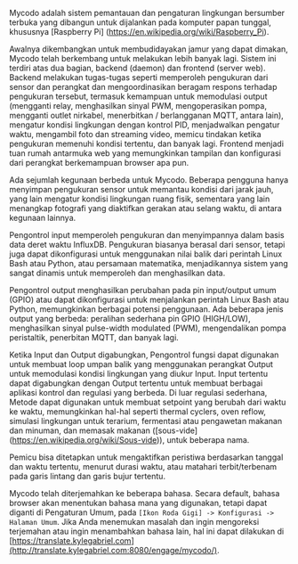 Mycodo adalah sistem pemantauan dan pengaturan lingkungan bersumber terbuka yang dibangun untuk dijalankan pada komputer papan tunggal, khususnya [Raspberry Pi] (https://en.wikipedia.org/wiki/Raspberry_Pi).

Awalnya dikembangkan untuk membudidayakan jamur yang dapat dimakan, Mycodo telah berkembang untuk melakukan lebih banyak lagi. Sistem ini terdiri atas dua bagian, backend (daemon) dan frontend (server web). Backend melakukan tugas-tugas seperti memperoleh pengukuran dari sensor dan perangkat dan mengoordinasikan beragam respons terhadap pengukuran tersebut, termasuk kemampuan untuk memodulasi output (mengganti relay, menghasilkan sinyal PWM, mengoperasikan pompa, mengganti outlet nirkabel, menerbitkan / berlangganan MQTT, antara lain), mengatur kondisi lingkungan dengan kontrol PID, menjadwalkan pengatur waktu, mengambil foto dan streaming video, memicu tindakan ketika pengukuran memenuhi kondisi tertentu, dan banyak lagi. Frontend menjadi tuan rumah antarmuka web yang memungkinkan tampilan dan konfigurasi dari perangkat berkemampuan browser apa pun.

Ada sejumlah kegunaan berbeda untuk Mycodo. Beberapa pengguna hanya menyimpan pengukuran sensor untuk memantau kondisi dari jarak jauh, yang lain mengatur kondisi lingkungan ruang fisik, sementara yang lain menangkap fotografi yang diaktifkan gerakan atau selang waktu, di antara kegunaan lainnya.

Pengontrol input memperoleh pengukuran dan menyimpannya dalam basis data deret waktu InfluxDB. Pengukuran biasanya berasal dari sensor, tetapi juga dapat dikonfigurasi untuk menggunakan nilai balik dari perintah Linux Bash atau Python, atau persamaan matematika, menjadikannya sistem yang sangat dinamis untuk memperoleh dan menghasilkan data.

Pengontrol output menghasilkan perubahan pada pin input/output umum (GPIO) atau dapat dikonfigurasi untuk menjalankan perintah Linux Bash atau Python, memungkinkan berbagai potensi penggunaan. Ada beberapa jenis output yang berbeda: peralihan sederhana pin GPIO (HIGH/LOW), menghasilkan sinyal pulse-width modulated (PWM), mengendalikan pompa peristaltik, penerbitan MQTT, dan banyak lagi.

Ketika Input dan Output digabungkan, Pengontrol fungsi dapat digunakan untuk membuat loop umpan balik yang menggunakan perangkat Output untuk memodulasi kondisi lingkungan yang diukur Input. Input tertentu dapat digabungkan dengan Output tertentu untuk membuat berbagai aplikasi kontrol dan regulasi yang berbeda. Di luar regulasi sederhana, Metode dapat digunakan untuk membuat setpoint yang berubah dari waktu ke waktu, memungkinkan hal-hal seperti thermal cyclers, oven reflow, simulasi lingkungan untuk terarium, fermentasi atau pengawetan makanan dan minuman, dan memasak makanan ([sous-vide] (https://en.wikipedia.org/wiki/Sous-vide)), untuk beberapa nama.

Pemicu bisa ditetapkan untuk mengaktifkan peristiwa berdasarkan tanggal dan waktu tertentu, menurut durasi waktu, atau matahari terbit/terbenam pada garis lintang dan garis bujur tertentu.

Mycodo telah diterjemahkan ke beberapa bahasa. Secara default, bahasa browser akan menentukan bahasa mana yang digunakan, tetapi dapat diganti di Pengaturan Umum, pada `[Ikon Roda Gigi] -> Konfigurasi -> Halaman Umum`. Jika Anda menemukan masalah dan ingin mengoreksi terjemahan atau ingin menambahkan bahasa lain, hal ini dapat dilakukan di [https://translate.kylegabriel.com](http://translate.kylegabriel.com:8080/engage/mycodo/).
